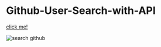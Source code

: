 # Github-User-Search-with-API

[click me!](https://selman-github-search-app.netlify.app/)

![search github](https://user-images.githubusercontent.com/97898216/174426890-0a3a401d-5b5c-42ce-b1b7-f60be4f20068.gif)

